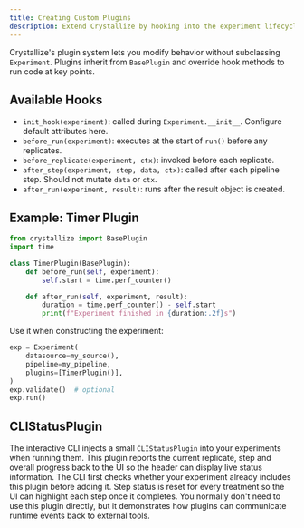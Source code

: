 ```yaml
---
title: Creating Custom Plugins
description: Extend Crystallize by hooking into the experiment lifecycle.
---
```


Crystallize's plugin system lets you modify behavior without subclassing `Experiment`. Plugins inherit from `BasePlugin` and override hook methods to run code at key points.

## Available Hooks

- `init_hook(experiment)`: called during `Experiment.__init__`. Configure default attributes here.
- `before_run(experiment)`: executes at the start of `run()` before any replicates.
- `before_replicate(experiment, ctx)`: invoked before each replicate.
- `after_step(experiment, step, data, ctx)`: called after each pipeline step. Should not mutate `data` or `ctx`.
- `after_run(experiment, result)`: runs after the result object is created.

## Example: Timer Plugin

```python
from crystallize import BasePlugin
import time

class TimerPlugin(BasePlugin):
    def before_run(self, experiment):
        self.start = time.perf_counter()

    def after_run(self, experiment, result):
        duration = time.perf_counter() - self.start
        print(f"Experiment finished in {duration:.2f}s")
```

Use it when constructing the experiment:

```python
exp = Experiment(
    datasource=my_source(),
    pipeline=my_pipeline,
    plugins=[TimerPlugin()],
)
exp.validate()  # optional
exp.run()
```

## CLIStatusPlugin

The interactive CLI injects a small `CLIStatusPlugin` into your experiments when running them. This plugin reports the current replicate, step and overall progress back to the UI so the header can display live status information. The CLI first checks whether your experiment already includes this plugin before adding it. Step status is reset for every treatment so the UI can highlight each step once it completes. You normally don't need to use this plugin directly, but it demonstrates how plugins can communicate runtime events back to external tools.
